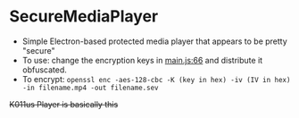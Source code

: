 # SecureMediaPlayer
* Simple Electron-based protected media player that appears to be pretty "secure"
* To use: change the encryption keys in [main.js:66](https://github.com/Ingan121/SecureMediaPlayer/blob/1ab02f1a20f032706c64ed6dbd6877e15437623a/main.js#L66) and distribute it obfuscated.
* To encrypt: `openssl enc -aes-128-cbc -K (key in hex) -iv (IV in hex) -in filename.mp4 -out filename.sev`


~~K011us Player is basically this~~
